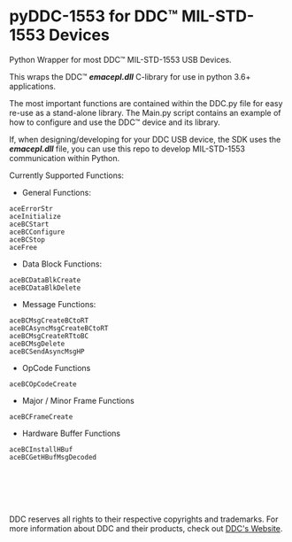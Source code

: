 # pyDDC-1553 for DDC:tm: MIL-STD-1553 Devices

Python Wrapper for most DDC:tm: MIL-STD-1553 USB Devices.

This wraps the DDC:tm: ***emacepl.dll*** C-library for use in python 3.6+ applications.

The most important functions are contained within the DDC.py file for easy re-use as a stand-alone library. The Main.py script contains an example of how to configure and use the DDC:tm: device and its library.

If, when designing/developing for your DDC USB device, the SDK uses the ***emacepl.dll*** file, you can use this repo to develop MIL-STD-1553 communication within Python.

Currently Supported Functions:

- General Functions:
```
aceErrorStr
aceInitialize
aceBCStart
aceBCConfigure
aceBCStop
aceFree
```

- Data Block Functions:
```
aceBCDataBlkCreate
aceBCDataBlkDelete
```

- Message Functions:
```
aceBCMsgCreateBCtoRT
aceBCAsyncMsgCreateBCtoRT
aceBCMsgCreateRTtoBC
aceBCMsgDelete
aceBCSendAsyncMsgHP
```

- OpCode Functions
```
aceBCOpCodeCreate
```

- Major / Minor Frame Functions
```
aceBCFrameCreate
```

- Hardware Buffer Functions
```
aceBCInstallHBuf
aceBCGetHBufMsgDecoded
```
<br/>
<br/>
<br/>
<br/>

DDC reserves all rights to their respective copyrights and trademarks. For more information about DDC and their products, check out [DDC's Website](https://www.ddc-web.com/en).
